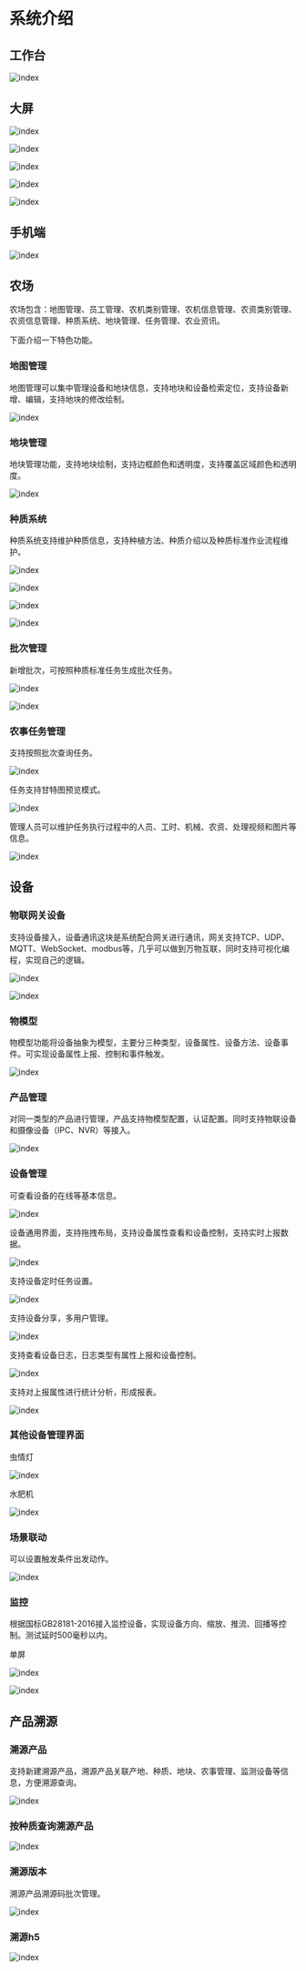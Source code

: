 # 系统介绍

## 工作台

![index](img/index.png)

## 大屏

![index](img/bg1.png)

![index](img/bg2.png)

![index](img/bg3.png)

![index](img/bg4.png)

![index](img/bg5.png)

## 手机端

![index](img/phone.png)



## 农场

农场包含：地图管理、员工管理、农机类别管理、农机信息管理、农资类别管理、农资信息管理、种质系统、地块管理、任务管理、农业资讯。

下面介绍一下特色功能。

### 地图管理

地图管理可以集中管理设备和地块信息，支持地块和设备检索定位，支持设备新增、编辑，支持地块的修改绘制。

![index](img/mapManager.png)

### 地块管理

地块管理功能，支持地块绘制，支持边框颜色和透明度，支持覆盖区域颜色和透明度。

![index](img/land.png)

### 种质系统

种质系统支持维护种质信息，支持种植方法、种质介绍以及种质标准作业流程维护。

![index](img/zz.png)

![index](img/zzJob.png)

![index](img/zzIntro.png)

![index](img/zzMethod.png)

### 批次管理

新增批次，可按照种质标准任务生成批次任务。

![index](img/batch.png)

![index](img/batchDetail.png)

### 农事任务管理

支持按照批次查询任务。

![index](img/job.png)

任务支持甘特图预览模式。

![index](img/jobGan.png)

管理人员可以维护任务执行过程中的人员、工时、机械、农资、处理视频和图片等信息。

![index](img/jobDeal.png)

## 设备

### 物联网关设备

支持设备接入，设备通讯这块是系统配合网关进行通讯，网关支持TCP、UDP、MQTT、WebSocket、modbus等，几乎可以做到万物互联，同时支持可视化编程，实现自己的逻辑。

![index](img/eg.png)

![index](img/gateWay.png)

### 物模型

物模型功能将设备抽象为模型，主要分三种类型，设备属性、设备方法、设备事件。可实现设备属性上报、控制和事件触发。

![index](img/thingsModel.png)

### 产品管理

对同一类型的产品进行管理，产品支持物模型配置，认证配置。同时支持物联设备和摄像设备（IPC、NVR）等接入。

![index](img/product.png)

### 设备管理

可查看设备的在线等基本信息。

![index](img/device.png)

设备通用界面，支持拖拽布局，支持设备属性查看和设备控制，支持实时上报数据。

![index](img/deviceDrag.png)

支持设备定时任务设置。

![index](img/deviceJob.png)

支持设备分享，多用户管理。

![index](img/deviceUser.png)

支持查看设备日志，日志类型有属性上报和设备控制。

![index](img/deviceLog.png)

支持对上报属性进行统计分析，形成报表。

![index](img/deviceTj.png)

### 其他设备管理界面

虫情灯

![index](img/deviceBug.png)

水肥机

![index](img/deviceSf.png)

### 场景联动

可以设置触发条件出发动作。

![index](img/screen.png)

### 监控

根据国标GB28181-2016接入监控设备，实现设备方向、缩放、推流、回播等控制。测试延时500毫秒以内。

单屏

![index](img/camera1.png)



![index](img/camera2.png)

## 产品溯源

### 溯源产品

支持新建溯源产品，溯源产品关联产地、种质、地块、农事管理、监测设备等信息，方便溯源查询。

![index](img/tracePro.png)

### 按种质查询溯源产品

![index](img/traceBatch.png)

### 溯源版本

溯源产品溯源码批次管理。

![index](img/traceVersion.png)

### 溯源h5

![index](img/trace.png)